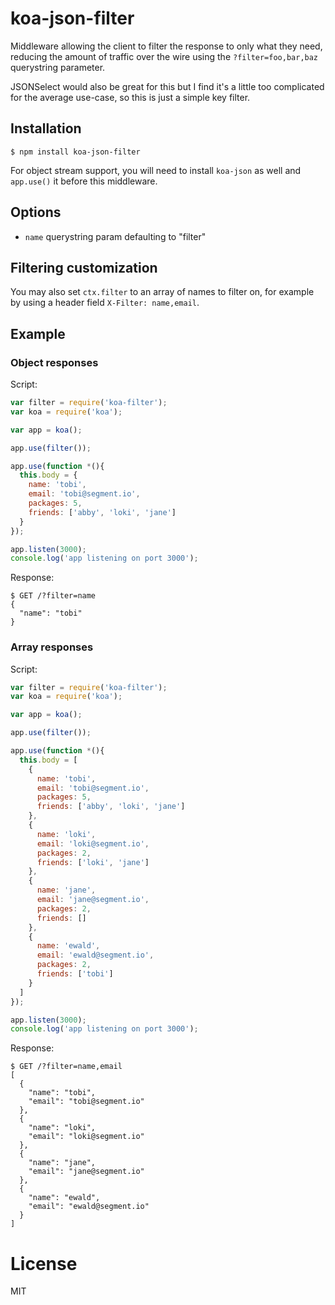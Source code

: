 
# koa-json-filter

  Middleware allowing the client to filter the response to only what they need,
  reducing the amount of traffic over the wire using the `?filter=foo,bar,baz` querystring parameter.

  JSONSelect would also be great for this but I find it's a little too complicated for the average use-case,
  so this is just a simple key filter.

## Installation

```
$ npm install koa-json-filter
```

For object stream support, you will need to install `koa-json` as well and `app.use()` it before this middleware.

## Options

 - `name` querystring param defaulting to "filter"

## Filtering customization

  You may also set `ctx.filter` to an array of names to filter on,
  for example by using a header field `X-Filter: name,email`.

## Example

### Object responses

  Script:

```js
var filter = require('koa-filter');
var koa = require('koa');

var app = koa();

app.use(filter());

app.use(function *(){
  this.body = {
    name: 'tobi',
    email: 'tobi@segment.io',
    packages: 5,
    friends: ['abby', 'loki', 'jane']
  }
});

app.listen(3000);
console.log('app listening on port 3000');
```

  Response:

```
$ GET /?filter=name
{
  "name": "tobi"
}
```

### Array responses

 Script:

```js
var filter = require('koa-filter');
var koa = require('koa');

var app = koa();

app.use(filter());

app.use(function *(){
  this.body = [
    {
      name: 'tobi',
      email: 'tobi@segment.io',
      packages: 5,
      friends: ['abby', 'loki', 'jane']
    },
    {
      name: 'loki',
      email: 'loki@segment.io',
      packages: 2,
      friends: ['loki', 'jane']
    },
    {
      name: 'jane',
      email: 'jane@segment.io',
      packages: 2,
      friends: []
    },
    {
      name: 'ewald',
      email: 'ewald@segment.io',
      packages: 2,
      friends: ['tobi']
    }
  ]
});

app.listen(3000);
console.log('app listening on port 3000');
```

  Response:

```
$ GET /?filter=name,email
[
  {
    "name": "tobi",
    "email": "tobi@segment.io"
  },
  {
    "name": "loki",
    "email": "loki@segment.io"
  },
  {
    "name": "jane",
    "email": "jane@segment.io"
  },
  {
    "name": "ewald",
    "email": "ewald@segment.io"
  }
]
```


# License

  MIT
